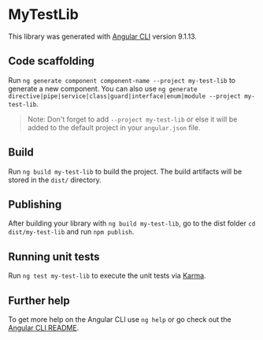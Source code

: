 # MyTestLib

This library was generated with [Angular CLI](https://github.com/angular/angular-cli) version 9.1.13.

## Code scaffolding

Run `ng generate component component-name --project my-test-lib` to generate a new component. You can also use `ng generate directive|pipe|service|class|guard|interface|enum|module --project my-test-lib`.
> Note: Don't forget to add `--project my-test-lib` or else it will be added to the default project in your `angular.json` file. 

## Build

Run `ng build my-test-lib` to build the project. The build artifacts will be stored in the `dist/` directory.

## Publishing

After building your library with `ng build my-test-lib`, go to the dist folder `cd dist/my-test-lib` and run `npm publish`.

## Running unit tests

Run `ng test my-test-lib` to execute the unit tests via [Karma](https://karma-runner.github.io).

## Further help

To get more help on the Angular CLI use `ng help` or go check out the [Angular CLI README](https://github.com/angular/angular-cli/blob/master/README.md).

